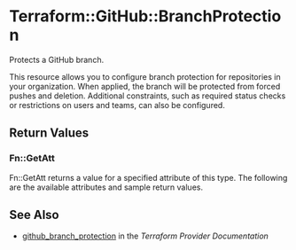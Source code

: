 # Terraform::GitHub::BranchProtection

Protects a GitHub branch.

This resource allows you to configure branch protection for repositories in your organization. When applied, the branch will be protected from forced pushes and deletion. Additional constraints, such as required status checks or restrictions on users and teams, can also be configured.

## Return Values

### Fn::GetAtt

Fn::GetAtt returns a value for a specified attribute of this type. The following are the available attributes and sample return values.

## See Also

* [github_branch_protection](https://www.terraform.io/docs/providers/github/r/branch_protection.html) in the _Terraform Provider Documentation_